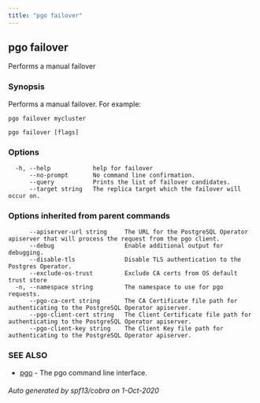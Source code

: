 ```yaml
---
title: "pgo failover"
---
```

## pgo failover

Performs a manual failover

### Synopsis

Performs a manual failover. For example:

	pgo failover mycluster

```
pgo failover [flags]
```

### Options

```
  -h, --help            help for failover
      --no-prompt       No command line confirmation.
      --query           Prints the list of failover candidates.
      --target string   The replica target which the failover will occur on.
```

### Options inherited from parent commands

```
      --apiserver-url string     The URL for the PostgreSQL Operator apiserver that will process the request from the pgo client.
      --debug                    Enable additional output for debugging.
      --disable-tls              Disable TLS authentication to the Postgres Operator.
      --exclude-os-trust         Exclude CA certs from OS default trust store
  -n, --namespace string         The namespace to use for pgo requests.
      --pgo-ca-cert string       The CA Certificate file path for authenticating to the PostgreSQL Operator apiserver.
      --pgo-client-cert string   The Client Certificate file path for authenticating to the PostgreSQL Operator apiserver.
      --pgo-client-key string    The Client Key file path for authenticating to the PostgreSQL Operator apiserver.
```

### SEE ALSO

* [pgo](/pgo-client/reference/pgo/)	 - The pgo command line interface.

###### Auto generated by spf13/cobra on 1-Oct-2020
